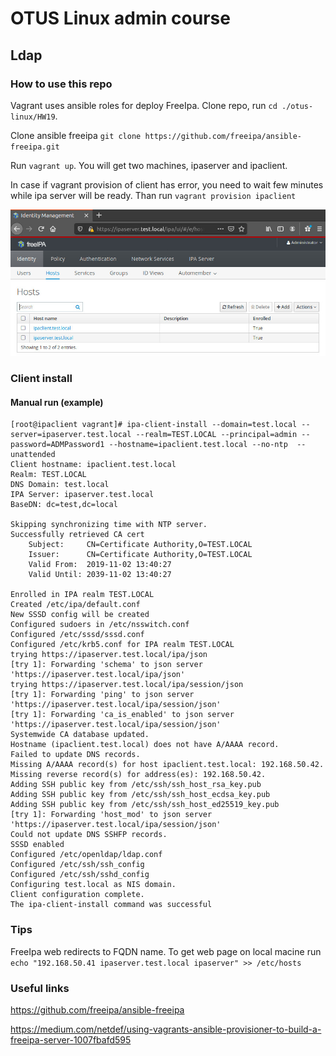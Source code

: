 
# OTUS Linux admin course

## Ldap

### How to use this repo

Vagrant uses ansible roles for deploy FreeIpa. Clone repo, run `cd ./otus-linux/HW19`.

Clone ansible freeipa `git clone https://github.com/freeipa/ansible-freeipa.git`

Run `vagrant up`. You will get two machines, ipaserver and ipaclient.

In case if vagrant provision of client has error, you need to wait few minutes while ipa server will be ready. Than run  `vagrant provision ipaclient`

![FreeIPA](./ipa_ldap.jpg?raw=true "Free IPA web page example")

### Client install

#### Manual run (example)

```
[root@ipaclient vagrant]# ipa-client-install --domain=test.local --server=ipaserver.test.local --realm=TEST.LOCAL --principal=admin --password=ADMPassword1 --hostname=ipaclient.test.local --no-ntp  --unattended
Client hostname: ipaclient.test.local
Realm: TEST.LOCAL
DNS Domain: test.local
IPA Server: ipaserver.test.local
BaseDN: dc=test,dc=local

Skipping synchronizing time with NTP server.
Successfully retrieved CA cert
    Subject:     CN=Certificate Authority,O=TEST.LOCAL
    Issuer:      CN=Certificate Authority,O=TEST.LOCAL
    Valid From:  2019-11-02 13:40:27
    Valid Until: 2039-11-02 13:40:27

Enrolled in IPA realm TEST.LOCAL
Created /etc/ipa/default.conf
New SSSD config will be created
Configured sudoers in /etc/nsswitch.conf
Configured /etc/sssd/sssd.conf
Configured /etc/krb5.conf for IPA realm TEST.LOCAL
trying https://ipaserver.test.local/ipa/json
[try 1]: Forwarding 'schema' to json server 'https://ipaserver.test.local/ipa/json'
trying https://ipaserver.test.local/ipa/session/json
[try 1]: Forwarding 'ping' to json server 'https://ipaserver.test.local/ipa/session/json'
[try 1]: Forwarding 'ca_is_enabled' to json server 'https://ipaserver.test.local/ipa/session/json'
Systemwide CA database updated.
Hostname (ipaclient.test.local) does not have A/AAAA record.
Failed to update DNS records.
Missing A/AAAA record(s) for host ipaclient.test.local: 192.168.50.42.
Missing reverse record(s) for address(es): 192.168.50.42.
Adding SSH public key from /etc/ssh/ssh_host_rsa_key.pub
Adding SSH public key from /etc/ssh/ssh_host_ecdsa_key.pub
Adding SSH public key from /etc/ssh/ssh_host_ed25519_key.pub
[try 1]: Forwarding 'host_mod' to json server 'https://ipaserver.test.local/ipa/session/json'
Could not update DNS SSHFP records.
SSSD enabled
Configured /etc/openldap/ldap.conf
Configured /etc/ssh/ssh_config
Configured /etc/ssh/sshd_config
Configuring test.local as NIS domain.
Client configuration complete.
The ipa-client-install command was successful
```

### Tips

FreeIpa web redirects to FQDN name. To get web page on local macine run `echo "192.168.50.41 ipaserver.test.local ipaserver" >> /etc/hosts`

### Useful links

https://github.com/freeipa/ansible-freeipa

https://medium.com/netdef/using-vagrants-ansible-provisioner-to-build-a-freeipa-server-1007fbafd595